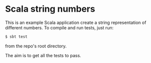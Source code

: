 # Scala string numbers

This is an example Scala application create a string representation of different numbers. To compile and run tests, just run:
```sh
$ sbt test
```
from the repo's root directory.
  
The aim is to get all the tests to pass.
